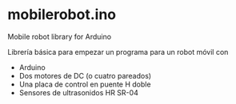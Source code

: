 mobilerobot.ino
===============

Mobile robot library for Arduino

Librería básica para empezar un programa para un robot móvil con

- Arduino
- Dos motores de DC (o cuatro pareados)
- Una placa de control en puente H doble
- Sensores de ultrasonidos HR SR-04
